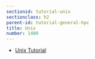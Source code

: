 ```yaml
---
sectionid: tutorial-unix
sectionclass: h2
parent-id: tutorial-general-hpc
title: Unix
number: 1400
---
```


<ul>
<li>
    <a href="https://marylou.byu.edu/documentation/unix-tutorial/" target="_blank">Unix Tutorial</a>
</li>
</ul>
